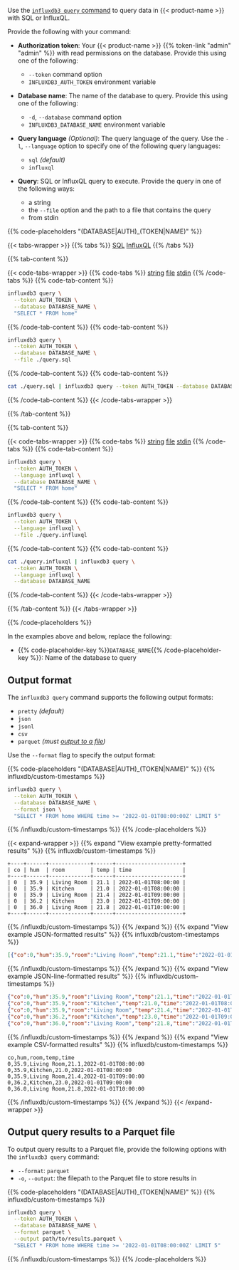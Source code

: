 
Use the [`influxdb3 query` command](/influxdb3/version/reference/cli/influxdb3/query/)
to query data in {{< product-name >}} with SQL or InfluxQL.

Provide the following with your command:

- **Authorization token**: Your {{< product-name >}} {{% token-link "admin" "admin" %}}
  with read permissions on the database.
  Provide this using one of the following:
  
  - `--token` command option
  - `INFLUXDB3_AUTH_TOKEN` environment variable

- **Database name**: The name of the database to query.
  Provide this using one of the following:
  
  - `-d`, `--database` command option
  - `INFLUXDB3_DATABASE_NAME` environment variable

- **Query language** <em class="op65">(Optional)</em>: The query language of the query.
  Use the `-l`, `--language` option to specify one of the following query languages:
  
  - `sql` _(default)_
  - `influxql`

- **Query**: SQL or InfluxQL query to execute. Provide the query in one of the 
  following ways:
  
  - a string
  - the `--file` option and the path to a file that contains the query
  - from stdin

{{% code-placeholders "(DATABASE|AUTH)_(TOKEN|NAME)" %}}

{{< tabs-wrapper >}}
{{% tabs %}}
[SQL](#)
[InfluxQL](#)
{{% /tabs %}}

{{% tab-content %}}

<!--------------------------------- BEGIN SQL --------------------------------->

{{< code-tabs-wrapper >}}
{{% code-tabs %}}
[string](#)
[file](#)
[stdin](#)
{{% /code-tabs %}}
{{% code-tab-content %}}
<!--pytest.mark.skip-->

```bash
influxdb3 query \
  --token AUTH_TOKEN \
  --database DATABASE_NAME \
  "SELECT * FROM home"
```
{{% /code-tab-content %}}
{{% code-tab-content %}}
<!--pytest.mark.skip-->

```bash
influxdb3 query \
  --token AUTH_TOKEN \
  --database DATABASE_NAME \
  --file ./query.sql
```
{{% /code-tab-content %}}
{{% code-tab-content %}}
<!--pytest.mark.skip-->

```bash
cat ./query.sql | influxdb3 query --token AUTH_TOKEN --database DATABASE_NAME
```
{{% /code-tab-content %}}
{{< /code-tabs-wrapper >}}

<!---------------------------------- END SQL ---------------------------------->

{{% /tab-content %}}

{{% tab-content %}}

<!------------------------------- BEGIN INFLUXQL ------------------------------>

{{< code-tabs-wrapper >}}
{{% code-tabs %}}
[string](#)
[file](#)
[stdin](#)
{{% /code-tabs %}}
{{% code-tab-content %}}
<!--pytest.mark.skip-->

```bash
influxdb3 query \
  --token AUTH_TOKEN \
  --language influxql \
  --database DATABASE_NAME \
  "SELECT * FROM home"
```
{{% /code-tab-content %}}
{{% code-tab-content %}}
<!--pytest.mark.skip-->

```bash
influxdb3 query \
  --token AUTH_TOKEN \
  --language influxql \
  --file ./query.influxql
```
{{% /code-tab-content %}}
{{% code-tab-content %}}
<!--pytest.mark.skip-->

```bash
cat ./query.influxql | influxdb3 query \
  --token AUTH_TOKEN \
  --language influxql \
  --database DATABASE_NAME
```
{{% /code-tab-content %}}
{{< /code-tabs-wrapper >}}

<!-------------------------------- END INFLUXQL ------------------------------->

{{% /tab-content %}}
{{< /tabs-wrapper >}}

{{% /code-placeholders %}}

In the examples above and below, replace the following:

<!-- - {{% code-placeholder-key %}}`AUTH_TOKEN`{{% /code-placeholder-key %}}:
  Database token with read access to the queried database -->
- {{% code-placeholder-key %}}`DATABASE_NAME`{{% /code-placeholder-key %}}:
  Name of the database to query

## Output format

The `influxdb3 query` command supports the following output formats:

- `pretty` _(default)_
- `json`
- `jsonl`
- `csv`
- `parquet` _(must [output to a file](#output-query-results-to-a-parquet-file))_

Use the `--format` flag to specify the output format:

{{% code-placeholders "(DATABASE|AUTH)_(TOKEN|NAME)" %}}
{{% influxdb/custom-timestamps %}}
```sh
influxdb3 query \
  --token AUTH_TOKEN \
  --database DATABASE_NAME \
  --format json \
  "SELECT * FROM home WHERE time >= '2022-01-01T08:00:00Z' LIMIT 5"
```
{{% /influxdb/custom-timestamps %}}
{{% /code-placeholders %}}

{{< expand-wrapper >}}
{{% expand "View example pretty-formatted results" %}}
{{% influxdb/custom-timestamps %}}
```
+----+------+-------------+------+---------------------+
| co | hum  | room        | temp | time                |
+----+------+-------------+------+---------------------+
| 0  | 35.9 | Living Room | 21.1 | 2022-01-01T08:00:00 |
| 0  | 35.9 | Kitchen     | 21.0 | 2022-01-01T08:00:00 |
| 0  | 35.9 | Living Room | 21.4 | 2022-01-01T09:00:00 |
| 0  | 36.2 | Kitchen     | 23.0 | 2022-01-01T09:00:00 |
| 0  | 36.0 | Living Room | 21.8 | 2022-01-01T10:00:00 |
+----+------+-------------+------+---------------------+
```
{{% /influxdb/custom-timestamps %}}
{{% /expand %}}
{{% expand "View example JSON-formatted results" %}}
{{% influxdb/custom-timestamps %}}
```json
[{"co":0,"hum":35.9,"room":"Living Room","temp":21.1,"time":"2022-01-01T08:00:00"},{"co":0,"hum":35.9,"room":"Kitchen","temp":21.0,"time":"2022-01-01T08:00:00"},{"co":0,"hum":35.9,"room":"Living Room","temp":21.4,"time":"2022-01-01T09:00:00"},{"co":0,"hum":36.2,"room":"Kitchen","temp":23.0,"time":"2022-01-01T09:00:00"},{"co":0,"hum":36.0,"room":"Living Room","temp":21.8,"time":"2022-01-01T10:00:00"}]
```
{{% /influxdb/custom-timestamps %}}
{{% /expand %}}
{{% expand "View example JSON-line-formatted results" %}}
{{% influxdb/custom-timestamps %}}
```json
{"co":0,"hum":35.9,"room":"Living Room","temp":21.1,"time":"2022-01-01T08:00:00"}
{"co":0,"hum":35.9,"room":"Kitchen","temp":21.0,"time":"2022-01-01T08:00:00"}
{"co":0,"hum":35.9,"room":"Living Room","temp":21.4,"time":"2022-01-01T09:00:00"}
{"co":0,"hum":36.2,"room":"Kitchen","temp":23.0,"time":"2022-01-01T09:00:00"}
{"co":0,"hum":36.0,"room":"Living Room","temp":21.8,"time":"2022-01-01T10:00:00"}
```
{{% /influxdb/custom-timestamps %}}
{{% /expand %}}
{{% expand "View example CSV-formatted results" %}}
{{% influxdb/custom-timestamps %}}
```csv
co,hum,room,temp,time
0,35.9,Living Room,21.1,2022-01-01T08:00:00
0,35.9,Kitchen,21.0,2022-01-01T08:00:00
0,35.9,Living Room,21.4,2022-01-01T09:00:00
0,36.2,Kitchen,23.0,2022-01-01T09:00:00
0,36.0,Living Room,21.8,2022-01-01T10:00:00
```
{{% /influxdb/custom-timestamps %}}
{{% /expand %}}
{{< /expand-wrapper >}}

## Output query results to a Parquet file

To output query results to a Parquet file, provide the following options with
the `influxdb3 query` command:

- `--format`: `parquet`
- `-o`, `--output`: the filepath to the Parquet file to store results in

{{% code-placeholders "(DATABASE|AUTH)_(TOKEN|NAME)" %}}
{{% influxdb/custom-timestamps %}}
```sh
influxdb3 query \
  --token AUTH_TOKEN \
  --database DATABASE_NAME \
  --format parquet \
  --output path/to/results.parquet \
  "SELECT * FROM home WHERE time >= '2022-01-01T08:00:00Z' LIMIT 5"
```
{{% /influxdb/custom-timestamps %}}
{{% /code-placeholders %}}
